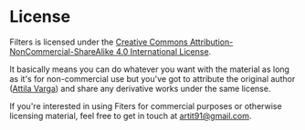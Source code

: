 # License

Filters is licensed under the [Creative Commons Attribution-NonCommercial-ShareAlike 4.0 International License](http://creativecommons.org/licenses/by-nc-sa/4.0/).  

It basically means you can do whatever you want with the material as long as it's for non-commercial use but you've got to attribute the original author ([Attila Varga](http://github.com/artit91)) and share any derivative works under the same license.

If you're interested in using Fiters for commercial purposes or otherwise licensing material, feel free to get in touch at [artit91@gmail.com](mailto:artit91@gmail.com).
